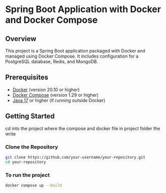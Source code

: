# Spring Boot Application with Docker and Docker Compose

## Overview

This project is a Spring Boot application packaged with Docker and managed using Docker Compose. It includes configuration for a PostgreSQL database, Redis, and MongoDB.

## Prerequisites

- [Docker](https://docs.docker.com/get-docker/) (version 20.10 or higher)
- [Docker Compose](https://docs.docker.com/compose/install/) (version 1.29 or higher)
- [Java 17](https://www.oracle.com/java/technologies/javase-jdk17-downloads.html) or higher (if running outside Docker)

## Getting Started

cd into the project where the compose and docker file in project folder
the write

### Clone the Repository

```bash
git clone https://github.com/your-username/your-repository.git
cd your-repository
```

### To run the project

```bash
docker compose up --build
```
